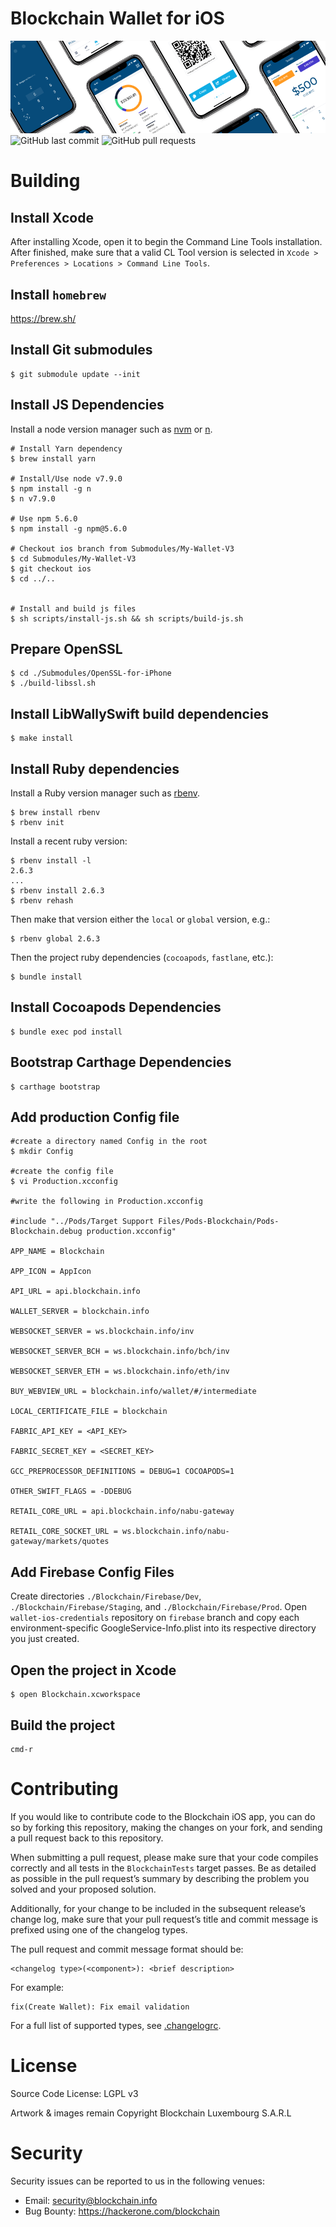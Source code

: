 # Blockchain Wallet for iOS

![Banner](Documentation/Other/github_banner.png)
![GitHub last commit](https://img.shields.io/github/last-commit/blockchain/My-Wallet-V3-iOS.svg)
![GitHub pull requests](https://img.shields.io/github/issues-pr/blockchain/My-Wallet-V3-iOS.svg)

# Building

## Install Xcode

After installing Xcode, open it to begin the Command Line Tools installation. After finished, make sure that a valid CL Tool version is selected in `Xcode > Preferences > Locations > Command Line Tools`.


## Install `homebrew`

https://brew.sh/

## Install Git submodules

    $ git submodule update --init

## Install JS Dependencies

Install a node version manager such as [nvm](https://github.com/creationix/nvm) or [n](https://github.com/tj/n).

    # Install Yarn dependency
    $ brew install yarn

    # Install/Use node v7.9.0
    $ npm install -g n
    $ n v7.9.0

    # Use npm 5.6.0
    $ npm install -g npm@5.6.0

    # Checkout ios branch from Submodules/My-Wallet-V3
    $ cd Submodules/My-Wallet-V3
    $ git checkout ios
    $ cd ../..


    # Install and build js files
    $ sh scripts/install-js.sh && sh scripts/build-js.sh

## Prepare OpenSSL

    $ cd ./Submodules/OpenSSL-for-iPhone
    $ ./build-libssl.sh

## Install LibWallySwift build dependencies

    $ make install

## Install Ruby dependencies

Install a Ruby version manager such as [rbenv](https://github.com/rbenv/rbenv).

    $ brew install rbenv
    $ rbenv init

Install a recent ruby version:

    $ rbenv install -l
    2.6.3
    ...
    $ rbenv install 2.6.3
    $ rbenv rehash

Then make that version either the `local` or `global` version, e.g.:

    $ rbenv global 2.6.3 

Then the project ruby dependencies (`cocoapods`, `fastlane`, etc.):

    $ bundle install

## Install Cocoapods Dependencies

    $ bundle exec pod install

## Bootstrap Carthage Dependencies

    $ carthage bootstrap

## Add production Config file

    #create a directory named Config in the root
    $ mkdir Config

    #create the config file
    $ vi Production.xcconfig

    #write the following in Production.xcconfig

    #include "../Pods/Target Support Files/Pods-Blockchain/Pods-Blockchain.debug production.xcconfig"

    APP_NAME = Blockchain

    APP_ICON = AppIcon

    API_URL = api.blockchain.info

    WALLET_SERVER = blockchain.info

    WEBSOCKET_SERVER = ws.blockchain.info/inv

    WEBSOCKET_SERVER_BCH = ws.blockchain.info/bch/inv

    WEBSOCKET_SERVER_ETH = ws.blockchain.info/eth/inv

    BUY_WEBVIEW_URL = blockchain.info/wallet/#/intermediate

    LOCAL_CERTIFICATE_FILE = blockchain

    FABRIC_API_KEY = <API_KEY>

    FABRIC_SECRET_KEY = <SECRET_KEY>

    GCC_PREPROCESSOR_DEFINITIONS = DEBUG=1 COCOAPODS=1

    OTHER_SWIFT_FLAGS = -DDEBUG

    RETAIL_CORE_URL = api.blockchain.info/nabu-gateway

    RETAIL_CORE_SOCKET_URL = ws.blockchain.info/nabu-gateway/markets/quotes

## Add Firebase Config Files

Create directories `./Blockchain/Firebase/Dev`, `./Blockchain/Firebase/Staging`, and `./Blockchain/Firebase/Prod`.
Open `wallet-ios-credentials` repository on `firebase` branch and copy each environment-specific GoogleService-Info.plist into its respective directory you just created.

## Open the project in Xcode

    $ open Blockchain.xcworkspace

## Build the project

    cmd-r

# Contributing

If you would like to contribute code to the Blockchain iOS app, you can do so by forking this repository, making the changes on your fork, and sending a pull request back to this repository.

When submitting a pull request, please make sure that your code compiles correctly and all tests in the `BlockchainTests` target passes. Be as detailed as possible in the pull request’s summary by describing the problem you solved and your proposed solution.

Additionally, for your change to be included in the subsequent release’s change log, make sure that your pull request’s title and commit message is prefixed using one of the changelog types.

The pull request and commit message format should be:

```
<changelog type>(<component>): <brief description>
```

For example:

```
fix(Create Wallet): Fix email validation
```

For a full list of supported types, see [.changelogrc](https://github.com/blockchain/My-Wallet-V3-iOS/blob/dev/.changelogrc#L6...L69).

# License

Source Code License: LGPL v3

Artwork & images remain Copyright Blockchain Luxembourg S.A.R.L

# Security

Security issues can be reported to us in the following venues:
* Email: security@blockchain.info
* Bug Bounty: https://hackerone.com/blockchain
